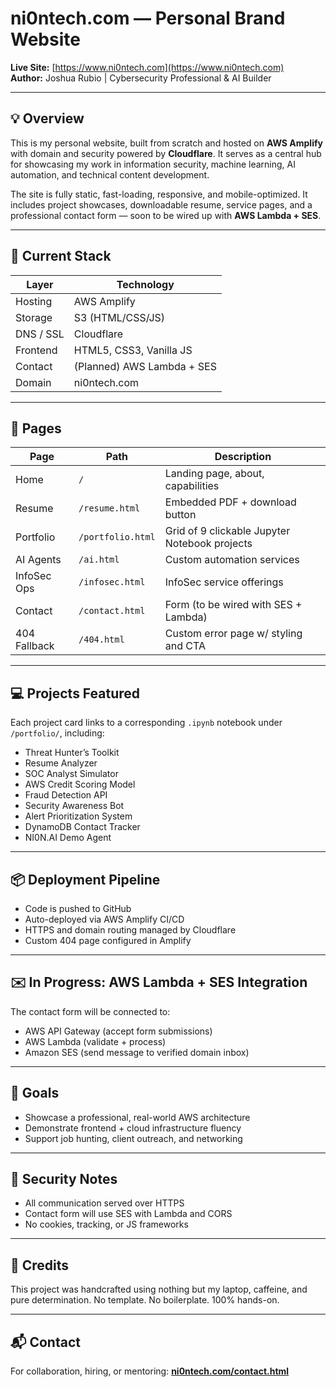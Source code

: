 # ni0ntech.com — Personal Brand Website

**Live Site:** [https://www.ni0ntech.com](https://www.ni0ntech.com)  
**Author:** Joshua Rubio | Cybersecurity Professional & AI Builder

---

## 💡 Overview

This is my personal website, built from scratch and hosted on **AWS Amplify** with domain and security powered by **Cloudflare**. It serves as a central hub for showcasing my work in information security, machine learning, AI automation, and technical content development.

The site is fully static, fast-loading, responsive, and mobile-optimized. It includes project showcases, downloadable resume, service pages, and a professional contact form — soon to be wired up with **AWS Lambda + SES**.

---

## 🧩 Current Stack

| Layer      | Technology            |
|------------|------------------------|
| Hosting    | AWS Amplify            |
| Storage    | S3 (HTML/CSS/JS)       |
| DNS / SSL  | Cloudflare             |
| Frontend   | HTML5, CSS3, Vanilla JS |
| Contact    | (Planned) AWS Lambda + SES |
| Domain     | ni0ntech.com           |

---

## 📄 Pages

| Page          | Path              | Description |
|---------------|-------------------|-------------|
| Home          | `/`               | Landing page, about, capabilities |
| Resume        | `/resume.html`    | Embedded PDF + download button |
| Portfolio     | `/portfolio.html` | Grid of 9 clickable Jupyter Notebook projects |
| AI Agents     | `/ai.html`        | Custom automation services |
| InfoSec Ops   | `/infosec.html`   | InfoSec service offerings |
| Contact       | `/contact.html`   | Form (to be wired with SES + Lambda) |
| 404 Fallback  | `/404.html`       | Custom error page w/ styling and CTA |

---

## 💻 Projects Featured

Each project card links to a corresponding `.ipynb` notebook under `/portfolio/`, including:
- Threat Hunter’s Toolkit
- Resume Analyzer
- SOC Analyst Simulator
- AWS Credit Scoring Model
- Fraud Detection API
- Security Awareness Bot
- Alert Prioritization System
- DynamoDB Contact Tracker
- NI0N.AI Demo Agent

---

## 📦 Deployment Pipeline

- Code is pushed to GitHub
- Auto-deployed via AWS Amplify CI/CD
- HTTPS and domain routing managed by Cloudflare
- Custom 404 page configured in Amplify

---

## ✉️ In Progress: AWS Lambda + SES Integration

The contact form will be connected to:
- AWS API Gateway (accept form submissions)
- AWS Lambda (validate + process)
- Amazon SES (send message to verified domain inbox)

---

## 🧠 Goals

- Showcase a professional, real-world AWS architecture
- Demonstrate frontend + cloud infrastructure fluency
- Support job hunting, client outreach, and networking

---

## 🔐 Security Notes

- All communication served over HTTPS
- Contact form will use SES with Lambda and CORS
- No cookies, tracking, or JS frameworks

---

## 📎 Credits

This project was handcrafted using nothing but my laptop, caffeine, and pure determination. No template. No boilerplate. 100% hands-on.

---

## 📬 Contact

For collaboration, hiring, or mentoring:
**[ni0ntech.com/contact.html](https://www.ni0ntech.com/contact.html)**
